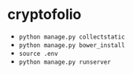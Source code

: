 # cryptofolio

* `python manage.py collectstatic`
* `python manage.py bower_install`
* `source .env`
* `python manage.py runserver`
